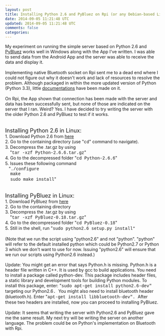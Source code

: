 ```yaml
---           
layout: post
title: Installing Python 2.6 and PyBluez on Rpi (or any Debian-based Linux Distro)
date: 2014-09-05 11:21:48 UTC
updated: 2014-09-05 11:21:48 UTC
comments: false
categories: 
---
```


My experiment on running the simple server based on Python 2.6 and <a href="https://code.google.com/p/pybluez/">PyBluez</a> works well in Windows along with the App I've written. I was able to send data from the Android App and the server was able to receive the data and display it.<br /><br />Implementing native Bluetooth socket on Rpi sent me to a dead end where I could not figure out why it doesn't work and lack of resources to resolve the problem. Although packaged in within the more updated version of Python (Python 3.3), little&nbsp;<a href="http://docs.python.org/3.3/library/socket.html">documentations</a>&nbsp;have been made on it.<br /><br />On Rpi, the App shown that connection has been made with the server and data has been successfully sent, but none of those are indicated on the server that I ran. Weird? Yes. I have decided to try writing the server with the older Python 2.6 and PyBluez to test if it works.<br /><br /><br /><span style="font-size: large;">Installing Python 2.6 in Linux:</span><br />1. Download Python 2.6 from <a href="http://www.python.org/ftp/python/2.6.6/Python-2.6.6.tgz">here</a><br />2. Go to the containing directory (use "<span style="font-family: Courier New, Courier, monospace;">cd</span>" command to navigate).<br />3. Decompress the .tar.gz by using<br />&nbsp; &nbsp; "<span style="font-family: Courier New, Courier, monospace;">tar -xzf&nbsp;Python-2.6.6.tar.gz</span>"<br />4. Go to the decompressed folder "<span style="font-family: Courier New, Courier, monospace;">cd&nbsp;Python-2.6.6</span>"<br />5. Issues these following command<br />&nbsp; &nbsp;"<span style="font-family: Courier New, Courier, monospace;">./configure</span><br /><span style="font-family: Courier New, Courier, monospace;">&nbsp; make<br />&nbsp; sudo make install</span>"<br /><br /><br /><span style="font-size: large;">Installing PyBluez in Linux:</span><br />1. Download PyBluez from <a href="https://pybluez.googlecode.com/files/PyBluez-0.18.tar.gz">here</a><br />2. Go to the containing directory<br />3. Decompress the .tar.gz by using<br />&nbsp; &nbsp; "<span style="font-family: Courier New, Courier, monospace;">tar -xzf&nbsp;PyBluez-0.18.tar.gz</span>"<br />4. Go to the decompressed folder "<span style="font-family: Courier New, Courier, monospace;">cd&nbsp;PyBluez-0.18</span>"<br />5. Still in the shell, run "<span style="font-family: Courier New, Courier, monospace;">sudo&nbsp;<span class="pln">python2.6 setup</span><span class="pun" style="color: #666600;">.</span><span class="pln">py install</span></span><span class="pln" style="font-family: Monaco, 'DejaVu Sans Mono', 'Bitstream Vera Sans Mono', 'Lucida Console', monospace;">"&nbsp;</span><br /><span class="pln" style="font-family: inherit;"><br /></span><span class="pln" style="font-family: inherit;">(Note that we run the script using "python2.6" and not "python". "python" will refer to the default installed python which could be Python2.7 or Python 3 which we don't want to use for now. Issuing "python2.6" will ensure that we run our scripts using Python2.6 instead.)</span><br /><span style="font-family: Monaco, 'DejaVu Sans Mono', 'Bitstream Vera Sans Mono', 'Lucida Console', monospace;"><br /></span>Update: You might get an error that says Python.h is missing.&nbsp;Python.h is a header file written in C++. It is used by gcc to build applications. You need to install a package called python-dev. This package includes header files, a static library and development tools for building Python modules. To install this package, enter: "<span style="font-family: 'Courier New', Courier, monospace;">sudo apt-get install python2.6-dev" </span><span style="font-family: inherit;">targeting our Python2.6</span><span style="font-family: 'Courier New', Courier, monospace;">.&nbsp;</span><span style="font-family: inherit;"><span style="font-family: inherit;">You might also need to install bluetooth header (bluetooth.h). Enter</span> "</span><span style="font-family: 'Courier New', Courier, monospace;">apt-get install libbluetooth-dev".&nbsp;</span><span style="font-family: inherit;">After these two headers are installed, now you can proceed to installing PyBluez.<br /><br />Update: It seems that writing the server with Python2.6 and PyBluez gave me the same result. My next try will be writing the server on another language. The problem could be on Python's implementation on Bluetooth with Rpi.<br /></span>